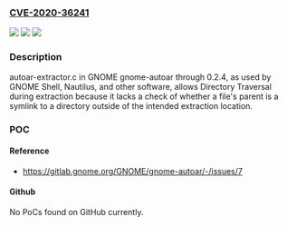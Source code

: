 ### [CVE-2020-36241](https://cve.mitre.org/cgi-bin/cvename.cgi?name=CVE-2020-36241)
![](https://img.shields.io/static/v1?label=Product&message=n%2Fa&color=blue)
![](https://img.shields.io/static/v1?label=Version&message=n%2Fa&color=blue)
![](https://img.shields.io/static/v1?label=Vulnerability&message=n%2Fa&color=brighgreen)

### Description

autoar-extractor.c in GNOME gnome-autoar through 0.2.4, as used by GNOME Shell, Nautilus, and other software, allows Directory Traversal during extraction because it lacks a check of whether a file's parent is a symlink to a directory outside of the intended extraction location.

### POC

#### Reference
- https://gitlab.gnome.org/GNOME/gnome-autoar/-/issues/7

#### Github
No PoCs found on GitHub currently.

